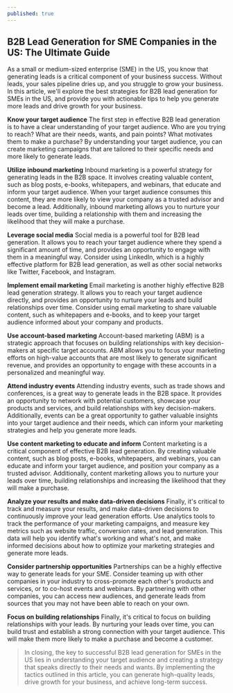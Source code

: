 ```yaml
---
published: true
---
```

## B2B Lead Generation for SME Companies in the US: The Ultimate Guide
As a small or medium-sized enterprise (SME) in the US, you know that generating leads is a critical component of your business success. Without leads, your sales pipeline dries up, and you struggle to grow your business. In this article, we'll explore the best strategies for B2B lead generation for SMEs in the US, and provide you with actionable tips to help you generate more leads and drive growth for your business.

**Know your target audience**
The first step in effective B2B lead generation is to have a clear understanding of your target audience. Who are you trying to reach? What are their needs, wants, and pain points? What motivates them to make a purchase? By understanding your target audience, you can create marketing campaigns that are tailored to their specific needs and more likely to generate leads.

**Utilize inbound marketing**
Inbound marketing is a powerful strategy for generating leads in the B2B space. It involves creating valuable content, such as blog posts, e-books, whitepapers, and webinars, that educate and inform your target audience. When your target audience consumes this content, they are more likely to view your company as a trusted advisor and become a lead. Additionally, inbound marketing allows you to nurture your leads over time, building a relationship with them and increasing the likelihood that they will make a purchase.

**Leverage social media**
Social media is a powerful tool for B2B lead generation. It allows you to reach your target audience where they spend a significant amount of time, and provides an opportunity to engage with them in a meaningful way. Consider using LinkedIn, which is a highly effective platform for B2B lead generation, as well as other social networks like Twitter, Facebook, and Instagram.

**Implement email marketing**
Email marketing is another highly effective B2B lead generation strategy. It allows you to reach your target audience directly, and provides an opportunity to nurture your leads and build relationships over time. Consider using email marketing to share valuable content, such as whitepapers and e-books, and to keep your target audience informed about your company and products.

**Use account-based marketing**
Account-based marketing (ABM) is a strategic approach that focuses on building relationships with key decision-makers at specific target accounts. ABM allows you to focus your marketing efforts on high-value accounts that are most likely to generate significant revenue, and provides an opportunity to engage with these accounts in a personalized and meaningful way.

**Attend industry events**
Attending industry events, such as trade shows and conferences, is a great way to generate leads in the B2B space. It provides an opportunity to network with potential customers, showcase your products and services, and build relationships with key decision-makers. Additionally, events can be a great opportunity to gather valuable insights into your target audience and their needs, which can inform your marketing strategies and help you generate more leads.

**Use content marketing to educate and inform**
Content marketing is a critical component of effective B2B lead generation. By creating valuable content, such as blog posts, e-books, whitepapers, and webinars, you can educate and inform your target audience, and position your company as a trusted advisor. Additionally, content marketing allows you to nurture your leads over time, building relationships and increasing the likelihood that they will make a purchase.

**Analyze your results and make data-driven decisions**
Finally, it's critical to track and measure your results, and make data-driven decisions to continuously improve your lead generation efforts. Use analytics tools to track the performance of your marketing campaigns, and measure key metrics such as website traffic, conversion rates, and lead generation. This data will help you identify what's working and what's not, and make informed decisions about how to optimize your marketing strategies and generate more leads.

**Consider partnership opportunities**
Partnerships can be a highly effective way to generate leads for your SME. Consider teaming up with other companies in your industry to cross-promote each other's products and services, or to co-host events and webinars. By partnering with other companies, you can access new audiences, and generate leads from sources that you may not have been able to reach on your own.

**Focus on building relationships**
Finally, it's critical to focus on building relationships with your leads. By nurturing your leads over time, you can build trust and establish a strong connection with your target audience. This will make them more likely to make a purchase and become a customer.

> In closing, the key to successful B2B lead generation for SMEs in the US lies in understanding your target audience and creating a strategy that speaks directly to their needs and wants. By implementing the tactics outlined in this article, you can generate high-quality leads, drive growth for your business, and achieve long-term success.







